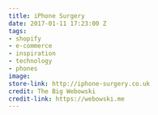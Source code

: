 ```yaml
---
title: iPhone Surgery
date: 2017-01-11 17:23:00 Z
tags:
- shopify
- e-commerce
- inspiration
- technology
- phones
image: 
store-link: http://iphone-surgery.co.uk
credit: The Big Webowski
credit-link: https://webowski.me
---
```


